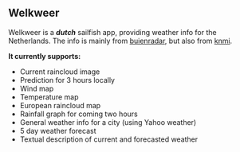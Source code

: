 Welkweer
----------
Welkweer is a ***dutch*** sailfish app, providing weather info for the Netherlands.
The info is mainly from [buienradar](http://www.buienradar.nl), but also from [knmi](http://www.knmi.nl).

**It currently supports:**

 - Current raincloud image
 - Prediction for 3 hours locally
 - Wind map
 - Temperature map
 - European raincloud map
 - Rainfall graph for coming two hours
 - General weather info for a city (using Yahoo weather)
 - 5 day weather forecast
 - Textual description of current and forecasted weather
